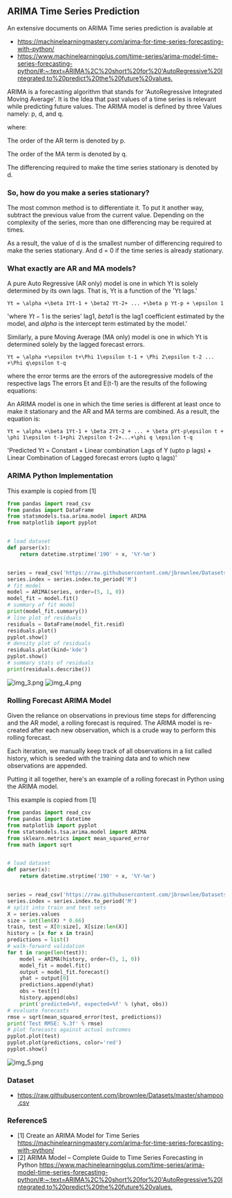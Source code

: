 ## ARIMA Time Series Prediction

An extensive documents on ARIMA Time series prediction is available at
* <https://machinelearningmastery.com/arima-for-time-series-forecasting-with-python/>
* <https://www.machinelearningplus.com/time-series/arima-model-time-series-forecasting-python/#:~:text=ARIMA%2C%20short%20for%20'AutoRegressive%20Integrated,to%20predict%20the%20future%20values.>


ARIMA is a forecasting algorithm that stands for 'AutoRegressive 
Integrated Moving Average'. It is the Idea that past values of a 
time series is relevant while predicting future values. The ARIMA
model is defined by three Values namely: p, d, and q.

where:

The order of the AR term is denoted by p.

The order of the MA term is denoted by q.

The differencing required to make the time series stationary is denoted by d.


### So, how do you make a series stationary?

The most common method is to differentiate it. To put it another way,
subtract the previous value from the current value. Depending on the 
complexity of the series, more than one differencing may be required at times.

As a result, the value of d is the smallest number of differencing 
required to make the series stationary. And d = 0 if the time series
is already stationary.

### What exactly are AR and MA models?

A pure Auto Regressive (AR only) model is one in which Yt is solely 
determined by its own lags. That is, Yt is a function of the 'Yt lags.'

```
Yt = \alpha +\beta 1Yt-1 + \beta2 Yt-2+ ... +\beta p Yt-p + \epsilon 1
```

'where $Yt-1$ is the series' lag1, $beta1$ is the lag1 coefficient 
estimated by the model, and $alpha$ is the intercept term estimated 
by the model.'


Similarly, a pure Moving Average (MA only) model is one in which Yt 
is determined solely by the lagged forecast errors.

``` 
Yt = \alpha +\epsilon t+\Phi 1\epsilon t-1 + \Phi 2\epsilon t-2 ... +\Phi q\epsilon t-q
```

where the error terms are the errors of the autoregressive models of 
the respective lags The errors Et and E(t-1) are the results of the 
following equations:

An ARIMA model is one in which the time series is different at least 
once to make it stationary and the AR and MA terms are combined. As a 
result, the equation is:

```
Yt = \alpha +\beta 1Yt-1 + \beta 2Yt-2 + ... + \beta pYt-p\epsilon t + \phi 1\epsilon t-1+phi 2\epsilon t-2+...+\phi q \epsilon t-q
```

'Predicted Yt = Constant + Linear combination Lags of Y (upto p lags) + 
Linear Combination of Lagged forecast errors (upto q lags)'

### ARIMA Python Implementation

This example is copied from [1]
``` python
from pandas import read_csv
from pandas import DataFrame
from statsmodels.tsa.arima.model import ARIMA
from matplotlib import pyplot


# load dataset
def parser(x):
    return datetime.strptime('190' + x, '%Y-%m')


series = read_csv('https://raw.githubusercontent.com/jbrownlee/Datasets/master/shampoo.csv', header=0, index_col=0, parse_dates=True, squeeze=True, date_parser=parser)
series.index = series.index.to_period('M')
# fit model
model = ARIMA(series, order=(5, 1, 0))
model_fit = model.fit()
# summary of fit model
print(model_fit.summary())
# line plot of residuals
residuals = DataFrame(model_fit.resid)
residuals.plot()
pyplot.show()
# density plot of residuals
residuals.plot(kind='kde')
pyplot.show()
# summary stats of residuals
print(residuals.describe())
```
![img_3.png](img3.png)
![img_4.png](img4.png)


### Rolling Forecast ARIMA Model

Given the reliance on observations in previous time steps for 
differencing and the AR model, a rolling forecast is required.
The ARIMA model is re-created after each new observation, which 
is a crude way to perform this rolling forecast.

Each iteration, we manually keep track of all observations in a 
list called history, which is seeded with the training data 
and to which new observations are appended.

Putting it all together, here's an example of a rolling forecast
in Python using the ARIMA model.

This example is copied from [1]

```python
from pandas import read_csv
from pandas import datetime
from matplotlib import pyplot
from statsmodels.tsa.arima.model import ARIMA
from sklearn.metrics import mean_squared_error
from math import sqrt


# load dataset
def parser(x):
    return datetime.strptime('190' + x, '%Y-%m')


series = read_csv('https://raw.githubusercontent.com/jbrownlee/Datasets/master/shampoo.csv', header=0, index_col=0, parse_dates=True, squeeze=True, date_parser=parser)
series.index = series.index.to_period('M')
# split into train and test sets
X = series.values
size = int(len(X) * 0.66)
train, test = X[0:size], X[size:len(X)]
history = [x for x in train]
predictions = list()
# walk-forward validation
for t in range(len(test)):
    model = ARIMA(history, order=(5, 1, 0))
    model_fit = model.fit()
    output = model_fit.forecast()
    yhat = output[0]
    predictions.append(yhat)
    obs = test[t]
    history.append(obs)
    print('predicted=%f, expected=%f' % (yhat, obs))
# evaluate forecasts
rmse = sqrt(mean_squared_error(test, predictions))
print('Test RMSE: %.3f' % rmse)
# plot forecasts against actual outcomes
pyplot.plot(test)
pyplot.plot(predictions, color='red')
pyplot.show()
```
![img_5.png](img5.png)

### Dataset

* <https://raw.githubusercontent.com/jbrownlee/Datasets/master/shampoo.csv>

### ReferenceS

* [1]  Create an ARIMA Model for Time Series <https://machinelearningmastery.com/arima-for-time-series-forecasting-with-python/>
* [2] ARIMA Model – Complete Guide to Time Series Forecasting in Python <https://www.machinelearningplus.com/time-series/arima-model-time-series-forecasting-python/#:~:text=ARIMA%2C%20short%20for%20'AutoRegressive%20Integrated,to%20predict%20the%20future%20values.>